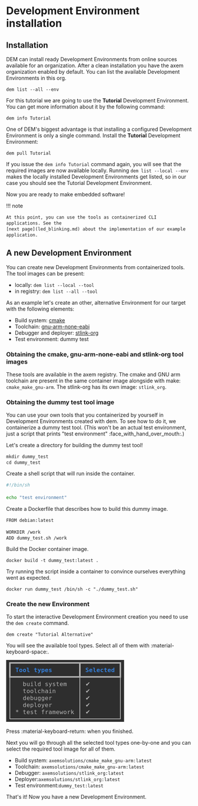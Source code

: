 # Development Environment installation

## Installation

DEM can install ready Development Environments from online sources available for an organization.
After a clean installation you have the axem organization enabled by default. You can list the 
available Development Environments in this org.

    dem list --all --env

For this tutorial we are going to use the **Tutorial** Development Environment. You can get more 
information about it by the following command:

    dem info Tutorial

One of DEM's biggest advantage is that installing a configured Development Environment is only a 
single command. Install the **Tutorial** Development Environment:

    dem pull Tutorial

If you issue the `dem info Tutorial` command again, you will see that the required images are now 
available locally. Running `dem list --local --env` makes the locally installed Development 
Environments get listed, so in our case you should see the Tutorial Development Environment.

Now you are ready to make embedded software!

!!! note

    At this point, you can use the tools as containerized CLI applications. See the 
    [next page](led_blinking.md) about the implementation of our example application.

## A new Development Environment

You can create new Development Environments from containerized tools. The tool images can be 
present:

- locally: `dem list --local --tool`
- in registry: `dem list --all --tool`

As an example let's create an other, alternative Environment for our target with the following
elements:

- Build system: [cmake](https://cmake.org/documentation/)
- Toolchain: [gnu-arm-none-eabi](https://gcc.gnu.org/onlinedocs/)
- Debugger and deployer: [stlink-org](https://github.com/stlink-org/stlink)
- Test environment: dummy test

### Obtaining the cmake, gnu-arm-none-eabi and stlink-org tool images

These tools are available in the axem registry. The cmake and GNU arm toolchain are present in the 
same container image alongside with make: `cmake_make_gnu-arm`.
The stlink-org has its own image: `stlink_org`.

### Obtaining the dummy test tool image

You can use your own tools that you containerized by yourself in Development Environments created 
with dem. To see how to do it, we containerize a dummy test tool. (This won't be an actual test 
environment, just a script that prints "test environment" :face_with_hand_over_mouth:.)

Let's create a directory for building the dummy test tool!

    mkdir dummy_test
    cd dummy_test

Create a shell script that will run inside the container.

``` sh title="dummy_test.sh"
#!/bin/sh

echo "test environment"
```

Create a Dockerfile that describes how to build this dummy image.

``` title="Dockerfile"
FROM debian:latest

WORKDIR /work
ADD dummy_test.sh /work
```

Build the Docker container image.

    docker build -t dummy_test:latest .

Try running the script inside a container to convince ourselves everything went as expected.

    docker run dummy_test /bin/sh -c "./dummy_test.sh"

### Create the new Environment

To start the interactive Development Environment creation you need to use the `dem create` command. 

    dem create "Tutorial Alternative"

You will see the available tool types. Select all of them with :material-keyboard-space:.

![Tool type selection](images/tool_type_select.png)

Press :material-keyboard-return: when you finished. 

Next you will go through all the selected tool types one-by-one and you can select the required tool
image for all of them.

- Build system: `axemsolutions/cmake_make_gnu-arm:latest`
- Toolchain: `axemsolutions/cmake_make_gnu-arm:latest`
- Debugger: `axemsolutions/stlink_org:latest`
- Deployer:`axemsolutions/stlink_org:latest`
- Test environment:`dummy_test:latest`

That's it! Now you have a new Development Environment.